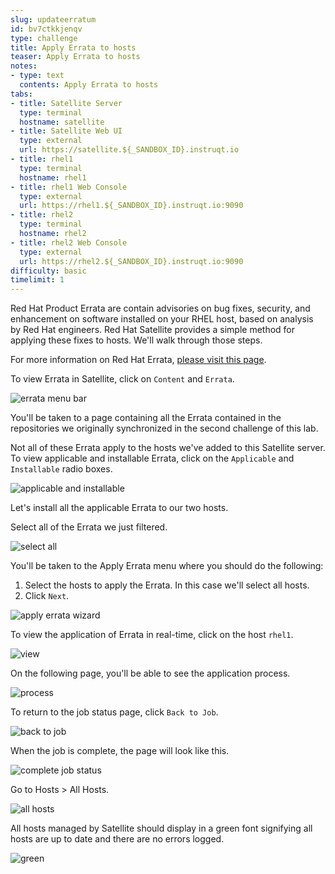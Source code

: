 ```yaml
---
slug: updateerratum
id: bv7ctkkjenqv
type: challenge
title: Apply Errata to hosts
teaser: Apply Errata to hosts
notes:
- type: text
  contents: Apply Errata to hosts
tabs:
- title: Satellite Server
  type: terminal
  hostname: satellite
- title: Satellite Web UI
  type: external
  url: https://satellite.${_SANDBOX_ID}.instruqt.io
- title: rhel1
  type: terminal
  hostname: rhel1
- title: rhel1 Web Console
  type: external
  url: https://rhel1.${_SANDBOX_ID}.instruqt.io:9090
- title: rhel2
  type: terminal
  hostname: rhel2
- title: rhel2 Web Console
  type: external
  url: https://rhel2.${_SANDBOX_ID}.instruqt.io:9090
difficulty: basic
timelimit: 1
---
```

<!-- markdownlint-disable MD033 -->

Red Hat Product Errata are contain advisories on bug fixes, security, and enhancement on software installed on your RHEL host, based on analysis by Red Hat engineers. Red Hat Satellite provides a simple method for applying these fixes to hosts. We'll walk through those steps.

For more information on Red Hat Errata, [please visit this page](https://access.redhat.com/articles/2130961).

To view Errata in Satellite, click on `Content` and `Errata`.

![errata menu bar](../assets/erratamenubar.png)

You'll be taken to a page containing all the Errata contained in the repositories we originally synchronized in the second challenge of this lab.

Not all of these Errata apply to the hosts we've added to this Satellite server. To view applicable and installable Errata, click on the `Applicable` and `Installable` radio boxes.

![applicable and installable](../assets/applicableandinstallable.png)

Let's install all the applicable Errata to our two hosts.

Select all of the Errata we just filtered.

![select all](../assets/selectallerrata.png)

You'll be taken to the Apply Errata menu where you should do the following:

1) Select the hosts to apply the Errata. In this case we'll select all hosts.
2) Click `Next`.

![apply errata wizard](../assets/applyerratawizard.png)

To view the application of Errata in real-time, click on the host `rhel1`.

![view](../assets/viewapplicationoferratahost.png)

On the following page, you'll be able to see the application process.

![process](../assets/process.png)

To return to the job status page, click `Back to Job`.

![back to job](../assets/backtojob.png)

When the job is complete, the page will look like this.

![complete job status](../assets/completejobstatus.png)

Go to Hosts > All Hosts.

![all hosts](../assets/allhosts.png)

All hosts managed by Satellite should display in a green font signifying all hosts are up to date and there are no errors logged.

![green](../assets/green.png)
